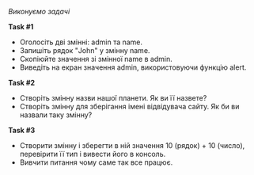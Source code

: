_Виконуємо задачі_


**Task #1**

* Оголосіть дві змінні: admin та name.
* Запишіть рядок "John" у змінну name.
* Скопіюйте значення зі змінної name в admin.
* Виведіть на екран значення admin, використовуючи функцію alert.


**Task #2**

* Створіть змінну назви нашої планети. Як ви її назвете?
* Створіть змінну для зберігання імені відвідувача сайту. Як би ви назвали таку змінну?


**Task #3**

* Створити змінну і зберегти в ній значення 10 (рядок) + 10 (число), перевірити її тип і вивести його в консоль.
* Вивчити питання чому саме так все працює.
